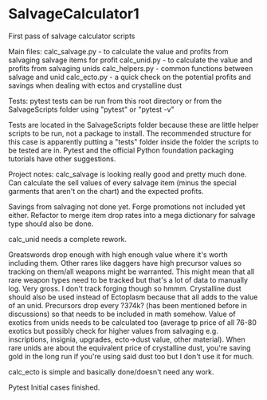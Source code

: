 # SalvageCalculator1
First pass of salvage calculator scripts

Main files:
calc_salvage.py - to calculate the value and profits from salvaging salvage items for profit
calc_unid.py - to calculate the value and profits from salvaging unids
calc_helpers.py - common functions between salvage and unid
calc_ecto.py - a quick check on the potential profits and savings when dealing with ectos and crystalline dust

Tests:
pytest tests can be run from this root directory or from the SalvageScripts folder using "pytest" or "pytest -v"

Tests are located in the SalvageScripts folder because these are little helper scripts to be run, not a package to install. The recommended structure for this case is apparently putting a "tests" folder inside the folder the scripts to be tested are in. Pytest and the official Python foundation packaging tutorials have other suggestions.

Project notes:
calc_salvage is looking really good and pretty much done. Can calculate the sell values of every salvage item (minus the special garments that aren't on the chart) and the expected profits.

Savings from salvaging not done yet.
Forge promotions not included yet either.
Refactor to merge item drop rates into a mega dictionary for salvage type should also be done.

calc_unid needs a complete rework.

Greatswords drop enough with high enough value where it's worth including them. Other rares like daggers have high precursor values so tracking on them/all weapons might be warranted. This might mean that all rare weapon types need to be tracked but that's a lot of data to manually log. Very gross. I don't track forging though so hmmm.
Crystalline dust should also be used instead of Ectoplasm because that all adds to the value of an unid.
Precursors drop every ?374k? (has been mentioned before in discussions) so that needs to be included in math somehow.
Value of exotics from unids needs to be calculated too (average tp price of all 76-80 exotics but possibly check for higher values from salvaging e.g. inscriptions, insignia, upgrades, ecto->dust value, other material).
When rare unids are about the equivalent price of crystalline dust, you're saving gold in the long run if you're using said dust too but I don't use it for much.

calc_ecto is simple and basically done/doesn't need any work.

Pytest Initial cases finished.
